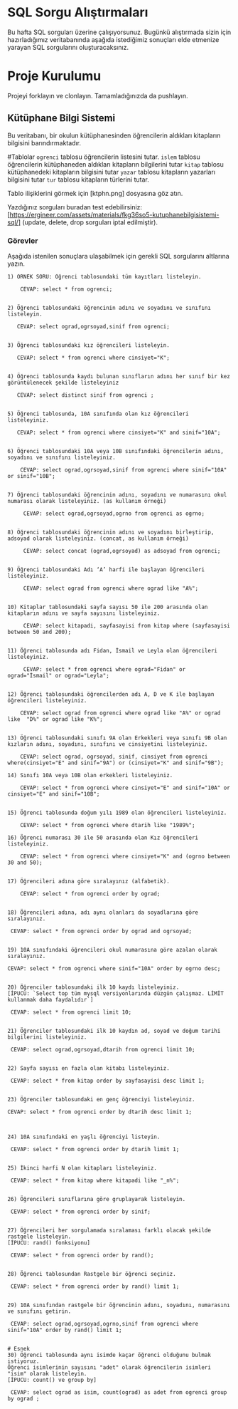 # SQL Sorgu Alıştırmaları

Bu hafta SQL sorguları üzerine çalışıyorsunuz. Bugünkü alıştırmada sizin için hazırladığımız veritabanında aşağıda istediğimiz sonuçları elde etmenize yarayan SQL sorgularını oluşturacaksınız.

# Proje Kurulumu
Projeyi forklayın ve clonlayın. Tamamladığınızda da pushlayın.

## Kütüphane Bilgi Sistemi

Bu veritabanı, bir okulun kütüphanesinden öğrencilerin aldıkları kitapların bilgisini barındırmaktadır.

#Tablolar 
`ogrenci` tablosu öğrencilerin listesini tutar.
`islem` tablosu öğrencilerin kütüphaneden aldıkları kitapların bilgilerini tutar
`kitap` tablosu kütüphanedeki kitapların bilgisini tutar
`yazar` tablosu kitapların yazarları bilgisini tutar
`tur` tablosu kitapların türlerini tutar.

Tablo ilişiklerini görmek için [ktphn.png] dosyasına göz atın.

Yazdığınız sorguları buradan test edebilirsiniz: [https://ergineer.com/assets/materials/fkg36so5-kutuphanebilgisistemi-sql/] (update, delete, drop sorguları iptal edilmiştir).

### Görevler

Aşağıda istenilen sonuçlara ulaşabilmek için gerekli SQL sorgularını altlarına yazın. 


	1) ÖRNEK SORU: Öğrenci tablosundaki tüm kayıtları listeleyin.
	
		CEVAP: select * from ogrenci;

	
	2) Öğrenci tablosundaki öğrencinin adını ve soyadını ve sınıfını listeleyin.

	   CEVAP: select ograd,ogrsoyad,sinif from ogrenci;

	
	3) Öğrenci tablosundaki kız öğrencileri listeleyin. 

	   CEVAP: select * from ogrenci where cinsiyet="K";

	
	4) Öğrenci tablosunda kaydı bulunan sınıfların adını her sınıf bir kez görüntülenecek şekilde listeleyiniz
	
	   CEVAP: select distinct sinif from ogrenci ;

	
	5) Öğrenci tablosunda, 10A sınıfında olan kız öğrencileri listeleyiniz.
	
       CEVAP: select * from ogrenci where cinsiyet="K" and sinif="10A";

	
	6) Öğrenci tablosundaki 10A veya 10B sınıfındaki öğrencilerin adını, soyadını ve sınıfını listeleyiniz.
	
        CEVAP: select ograd,ogrsoyad,sinif from ogrenci where sinif="10A" or sinif="10B";

	
	7) Öğrenci tablosundaki öğrencinin adını, soyadını ve numarasını okul numarası olarak listeleyiniz. (as kullanım örneği)
	
         CEVAP: select ograd,ogrsoyad,ogrno from ogrenci as ogrno;

	
	8) Öğrenci tablosundaki öğrencinin adını ve soyadını birleştirip, adsoyad olarak listeleyiniz. (concat, as kullanım örneği)
	
         CEVAP: select concat (ograd,ogrsoyad) as adsoyad from ogrenci;

	
	9) Öğrenci tablosundaki Adı ‘A’ harfi ile başlayan öğrencileri listeleyiniz.
	
         CEVAP: select ograd from ogrenci where ograd like "A%";

	
	10) Kitaplar tablosundaki sayfa sayısı 50 ile 200 arasında olan kitapların adını ve sayfa sayısını listeleyiniz.

         CEVAP: select kitapadi, sayfasayisi from kitap where (sayfasayisi between 50 and 200);


	11) Öğrenci tablosunda adı Fidan, İsmail ve Leyla olan öğrencileri listeleyiniz.

	     CEVAP: select * from ogrenci where ograd="Fidan" or ograd="İsmail" or ograd="Leyla"; 

	
	12) Öğrenci tablosundaki öğrencilerden adı A, D ve K ile başlayan öğrencileri listeleyiniz.
	
        CEVAP: select ograd from ogrenci where ograd like "A%" or ograd like  "D%" or ograd like "K%";
	
	
	13) Öğrenci tablosundaki sınıfı 9A olan Erkekleri veya sınıfı 9B olan kızların adını, soyadını, sınıfını ve cinsiyetini listeleyiniz.
	    
        CEVAP: select ograd, ogrsoyad, sinif, cinsiyet from ogrenci where(cinsiyet="E" and sinif="9A") or (cinsiyet="K" and sinif="9B");
	
	14) Sınıfı 10A veya 10B olan erkekleri listeleyiniz.
	
		CEVAP: select * from ogrenci where cinsiyet="E" and sinif="10A" or cinsiyet="E" and sinif="10B";

	
	15) Öğrenci tablosunda doğum yılı 1989 olan öğrencileri listeleyiniz.
	
		CEVAP: select * from ogrenci where dtarih like "1989%";
	
	16) Öğrenci numarası 30 ile 50 arasında olan Kız öğrencileri listeleyiniz.
	
		CEVAP: select * from ogrenci where cinsiyet="K" and (ogrno between 30 and 50);

	
	17) Öğrencileri adına göre sıralayınız (alfabetik).
	
		CEVAP: select * from ogrenci order by ograd;


	18) Öğrencileri adına, adı aynı olanları da soyadlarına göre sıralayınız.
	
	 CEVAP: select * from ogrenci order by ograd and ogrsoyad;

	
	19) 10A sınıfındaki öğrencileri okul numarasına göre azalan olarak sıralayınız.
	
	CEVAP: select * from ogrenci where sinif="10A" order by ogrno desc;

	
	20) Öğrenciler tablosundaki ilk 10 kaydı listeleyiniz.
	[İPUCU: `Select top tüm mysql versiyonlarında düzgün çalışmaz. LİMİT kullanmak daha faydalıdır`]
	
	 CEVAP: select * from ogrenci limit 10;


	21) Öğrenciler tablosundaki ilk 10 kaydın ad, soyad ve doğum tarihi bilgilerini listeleyiniz.

	 CEVAP: select ograd,ogrsoyad,dtarih from ogrenci limit 10;

	
	22) Sayfa sayısı en fazla olan kitabı listeleyiniz.
	
	 CEVAP: select * from kitap order by sayfasayisi desc limit 1;

	
	23) Öğrenciler tablosundaki en genç öğrenciyi listeleyiniz.
	
	CEVAP: select * from ogrenci order by dtarih desc limit 1;


	
	24) 10A sınıfındaki en yaşlı öğrenciyi listeyin.
	
	 CEVAP: select * from ogrenci order by dtarih limit 1;


	25) İkinci harfi N olan kitapları listeleyiniz.
	
	 CEVAP: select * from kitap where kitapadi like "_n%";

	
	26) Öğrencileri sınıflarına göre gruplayarak listeleyin.

	 CEVAP: select * from ogrenci order by sinif;

	
	27) Öğrencileri her sorgulamada sıralaması farklı olacak şekilde rastgele listeleyin. 
	[İPUCU: rand() fonksiyonu]
	
	 CEVAP: select * from ogrenci order by rand();

	
	28) Öğrenci tablosundan Rastgele bir öğrenci seçiniz.
	
	 CEVAP: select * from ogrenci order by rand() limit 1;

	
	29) 10A sınıfından rastgele bir öğrencinin adını, soyadını, numarasını ve sınıfını getirin.
	
	 CEVAP: select ograd,ogrsoyad,ogrno,sinif from ogrenci where sinif="10A" order by rand() limit 1;

	
	# Esnek
	30) Öğrenci tablosunda aynı isimde kaçar öğrenci olduğunu bulmak istiyoruz. 
	Öğrenci isimlerinin sayısını "adet" olarak öğrencilerin isimleri "isim" olarak listeleyin. 
	[İPUCU: count() ve group by]
	 
	 CEVAP: select ograd as isim, count(ograd) as adet from ogrenci group by ograd ;

